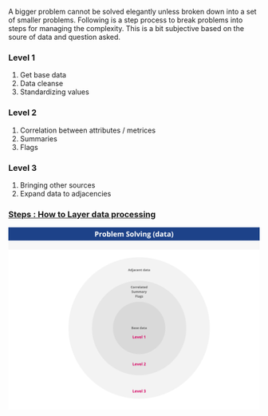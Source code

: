 A bigger problem cannot be solved elegantly unless broken down into a set of smaller problems. Following is a step process to break problems into steps for managing the complexity. This is a bit subjective based on the soure of data and question asked.

### Level 1
1. Get base data
2. Data cleanse
3. Standardizing values

### Level 2
1. Correlation between attributes / metrices
2. Summaries
3. Flags

### Level 3
1. Bringing other sources
2. Expand data to adjacencies 


### [Steps : How to Layer data processing ](/adhocAnalysisRequest.sql)
![ProblemSolvingData](/images/ProblemSolvingData.jpg)
